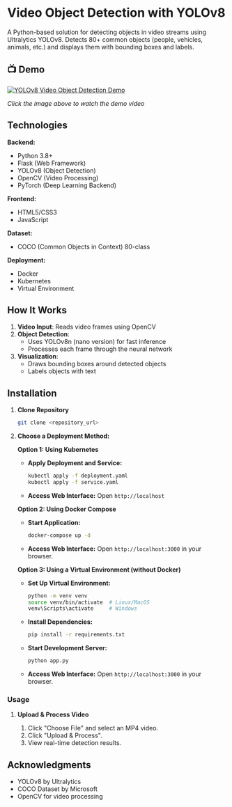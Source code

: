 # Video Object Detection with YOLOv8

A Python-based solution for detecting objects in video streams using Ultralytics YOLOv8. Detects 80+ common objects (people, vehicles, animals, etc.) and displays them with bounding boxes and labels.

## 📺 Demo 

[![YOLOv8 Video Object Detection Demo](https://img.youtube.com/vi/t55-aXkhzfQ/0.jpg)](https://youtu.be/t55-aXkhzfQ)

*Click the image above to watch the demo video*


## Technologies

**Backend:**

* Python 3.8+
* Flask (Web Framework)
* YOLOv8 (Object Detection)
* OpenCV (Video Processing)
* PyTorch (Deep Learning Backend)

**Frontend:**

* HTML5/CSS3
* JavaScript

**Dataset:**

* COCO (Common Objects in Context) 80-class

**Deployment:**

* Docker 
* Kubernetes
* Virtual Environment


## How It Works
1. **Video Input**: Reads video frames using OpenCV
2. **Object Detection**:
   - Uses YOLOv8n (nano version) for fast inference
   - Processes each frame through the neural network
3. **Visualization**:
   - Draws bounding boxes around detected objects
   - Labels objects with text


## Installation

1. **Clone Repository**

   ```bash
   git clone <repository_url>
   ```

2. **Choose a Deployment Method:**

   **Option 1: Using Kubernetes**

   * **Apply Deployment and Service:**
     ```bash
     kubectl apply -f deployment.yaml
     kubectl apply -f service.yaml
     ```

   * **Access Web Interface:** Open `http://localhost`


   **Option 2: Using Docker Compose**

   * **Start Application:**
     ```bash
     docker-compose up -d
     ```

   * **Access Web Interface:** Open `http://localhost:3000` in your browser.

   **Option 3: Using a Virtual Environment (without Docker)**

   * **Set Up Virtual Environment:**
     ```bash
     python -m venv venv
     source venv/bin/activate  # Linux/MacOS
     venv\Scripts\activate     # Windows
     ```

   * **Install Dependencies:**
     ```bash
     pip install -r requirements.txt
     ```

   * **Start Development Server:**
     ```bash
     python app.py
     ```

   * **Access Web Interface:** Open `http://localhost:3000` in your browser.

### Usage

1. **Upload & Process Video**

   1. Click "Choose File" and select an MP4 video.
   2. Click "Upload & Process".
   3. View real-time detection results.


## Acknowledgments
- YOLOv8 by Ultralytics
- COCO Dataset by Microsoft
- OpenCV for video processing